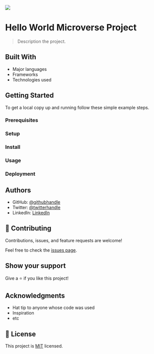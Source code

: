 ![](https://img.shields.io/badge/Microverse-blueviolet)

# Hello World Microverse Project

> Description the project.


## Built With

- Major languages
- Frameworks
- Technologies used


## Getting Started

To get a local copy up and running follow these simple example steps.

### Prerequisites

### Setup

### Install

### Usage

### Deployment



## Authors

- GitHub: [@githubhandle](https://github.com/githubhandle)
- Twitter: [@twitterhandle](https://twitter.com/twitterhandle)
- LinkedIn: [LinkedIn](https://linkedin.com/in/linkedinhandle)

## 🤝 Contributing

Contributions, issues, and feature requests are welcome!

Feel free to check the [issues page](../../issues/).

## Show your support

Give a ⭐️ if you like this project!

## Acknowledgments

- Hat tip to anyone whose code was used
- Inspiration
- etc

## 📝 License

This project is [MIT](./LICENSE) licensed.
